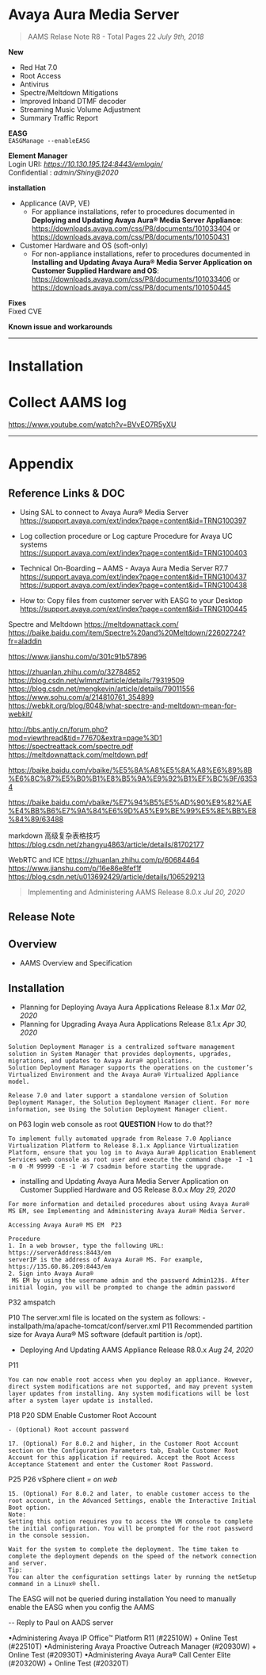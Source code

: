 # Avaya Aura Media Server

> AAMS Relase Note R8 - Total Pages 22  *July 9th, 2018*

**New**    
- Red Hat 7.0    
- Root Access     
- Antivirus     
- Spectre/Meltdown Mitigations    
- Improved Inband DTMF decoder    
- Streaming Music Volume Adjustment    
- Summary Traffic Report    

**EASG**    
`EASGManage --enableEASG`

**Element Manager**    
Login URI:      *https://10.130.195.124:8443/emlogin/*       
Confidential :  *admin/Shiny@2020*  

**installation**    

+ Applicance (AVP, VE)  
  - For appliance installations, refer to procedures documented in **Deploying and Updating Avaya Aura® Media Server Appliance**: https://downloads.avaya.com/css/P8/documents/101033404 or https://downloads.avaya.com/css/P8/documents/101050431
+ Customer Hardware and OS (soft-only)
  - For non-appliance installations, refer to procedures documented in **Installing and Updating Avaya Aura® Media Server Application on Customer Supplied Hardware and OS**: https://downloads.avaya.com/css/P8/documents/101033406 or https://downloads.avaya.com/css/P8/documents/101050445
    


**Fixes**    
Fixed CVE

**Known issue and workarounds**   

**********************************************************************
# Installation

# Collect AAMS log
https://www.youtube.com/watch?v=BVvEO7R5yXU


**********************************************************************
# Appendix
## Reference Links & DOC

- Using SAL to connect to Avaya Aura® Media Server    https://support.avaya.com/ext/index?page=content&id=TRNG100397   

- Log collection procedure or Log capture Procedure for Avaya UC systems    
https://support.avaya.com/ext/index?page=content&id=TRNG100403       


- Technical On-Boarding – AAMS - Avaya Aura Media Server R7.7       
https://support.avaya.com/ext/index?page=content&id=TRNG100437      
https://support.avaya.com/ext/index?page=content&id=TRNG100438      

- How to: Copy files from customer server with EASG to your Desktop       
https://support.avaya.com/ext/index?page=content&id=TRNG100445      




Spectre and Meltdown
https://meltdownattack.com/
https://baike.baidu.com/item/Spectre%20and%20Meltdown/22602724?fr=aladdin

https://www.jianshu.com/p/301c91b57896

https://zhuanlan.zhihu.com/p/32784852
https://blog.csdn.net/wlmnzf/article/details/79319509
https://blog.csdn.net/mengkevin/article/details/79011556
https://www.sohu.com/a/214810761_354899
https://webkit.org/blog/8048/what-spectre-and-meltdown-mean-for-webkit/

http://bbs.antiy.cn/forum.php?mod=viewthread&tid=77670&extra=page%3D1
https://spectreattack.com/spectre.pdf
https://meltdownattack.com/meltdown.pdf

https://baike.baidu.com/vbaike/%E5%8A%A8%E5%8A%A8%E6%89%8B%E6%8C%87%E5%B0%B1%E8%B5%9A%E9%92%B1%EF%BC%9F/63534

https://baike.baidu.com/vbaike/%E7%94%B5%E5%AD%90%E9%82%AE%E4%BB%B6%E7%9A%84%E6%9D%A5%E9%BE%99%E5%8E%BB%E8%84%89/63488

markdown 高级复杂表格技巧
https://blog.csdn.net/zhangyu4863/article/details/81702177


WebRTC and ICE
https://zhuanlan.zhihu.com/p/60684464
https://www.jianshu.com/p/16e86e8fef1f
https://blog.csdn.net/u013692429/article/details/106529213




>   
>    
> Implementing and Administering AAMS Release 8.0.x *Jul 20, 2020*



Release Note
------------
Overview
--------
- AAMS Overview and Specification 

Installation 
------------
- Planning for Deploying Avaya Aura Applications Release 8.1.x *Mar 02, 2020*
- Planning for Upgrading Avaya Aura Applications Release 8.1.x *Apr 30, 2020* 


```
Solution Deployment Manager is a centralized software management solution in System Manager that provides deployments, upgrades, migrations, and updates to Avaya Aura® applications.
Solution Deployment Manager supports the operations on the customer’s Virtualized Environment and the Avaya Aura® Virtualized Appliance model.

Release 7.0 and later support a standalone version of Solution Deployment Manager, the Solution Deployment Manager client. For more information, see Using the Solution Deployment Manager client.
```


on P63 login web console as root **QUESTION** How to do that??

```
To implement fully automated upgrade from Release 7.0 Appliance Virtualization Platform to Release 8.1.x Appliance Virtualization Platform, ensure that you log in to Avaya Aura® Application Enablement Services web console as root user and execute the command chage -I -1 -m 0 -M 99999 -E -1 -W 7 csadmin before starting the upgrade.
```

- installing and Updating Avaya Aura Media Server Application on Customer Supplied Hardware and OS Release 8.0.x *May 29, 2020*  


```
For more information and detailed procedures about using Avaya Aura® MS EM, see Implementing and Administering Avaya Aura® Media Server.

Accessing Avaya Aura® MS EM  P23

Procedure
1. In a web browser, type the following URL:
https://serverAddress:8443/em
serverIP is the address of Avaya Aura® MS. For example,
https://135.60.86.209:8443/em
2. Sign into Avaya Aura®
 MS EM by using the username admin and the password Admin123$. After initial login, you will be prompted to change the admin password
```

P32 amspatch  

P10  The server.xml file is located on the system as follows: - installpath/ma/apache-tomcat/conf/server.xml
P11  Recommended partition size for Avaya Aura® MS software (default partition is /opt).

- Deploying And Updating AAMS Appliance Release R8.0.x *Aug 24, 2020*   


P11 
```
You can now enable root access when you deploy an appliance. However, direct system modifications are not supported, and may prevent system layer updates from installing. Any system modifications will be lost after a system layer update is installed.
```

P18 P20 SDM Enable Customer Root Account
```
- (Optional) Root account password
```

```
17. (Optional) For 8.0.2 and higher, in the Customer Root Account section on the Configuration Parameters tab, Enable Customer Root Account for this application if required. Accept the Root Access Acceptance Statement and enter the Customer Root Password.
```
P25 P26 vSphere client *= on web*
```
15. (Optional) For 8.0.2 and later, to enable customer access to the root account, in the Advanced Settings, enable the Interactive Initial Boot option.
Note:
Setting this option requires you to access the VM console to complete the initial configuration. You will be prompted for the root password in the console session.
```
```
Wait for the system to complete the deployment. The time taken to complete the deployment depends on the speed of the network connection and server.
Tip:
You can alter the configuration settings later by running the netSetup command in a Linux® shell.
```






The EASG will not be queried during installation
You need to manually enable the EASG when you config the AAMS

-- Reply to Paul on AADS server










•Administering Avaya IP Office™ Platform R11 (#22510W) + Online Test (#22510T)
•Administering Avaya Proactive Outreach Manager (#20930W) + Online Test (#20930T) 
•Administering Avaya Aura® Call Center Elite (#20320W) + Online Test (#20320T) 












